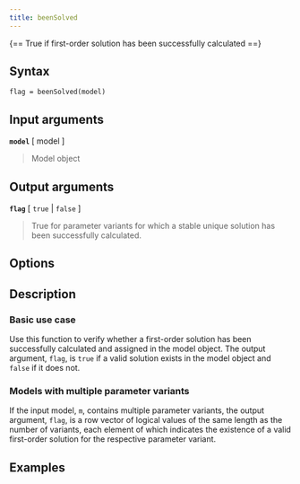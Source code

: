 ```yaml
---
title: beenSolved
---
```


{== True if first-order solution has been successfully calculated ==}


## Syntax

    flag = beenSolved(model)


## Input arguments 

__`model`__ [ model ]
> 
> Model object
> 

## Output arguments 

__`flag`__ [ `true` | `false` ]
> 
> True for parameter variants for which a stable unique solution has
> been successfully calculated.
> 


## Options 


## Description 

### Basic use case

Use this function to verify whether a first-order solution has been
successfully calculated and assigned in the model object. The output
argument, `flag`, is `true` if a valid solution exists in the model
object and `false` if it does not.


### Models with multiple parameter variants 

If the input model, `m`, contains multiple parameter variants, the output
argument, `flag`, is a row vector of logical values of the same length as
the number of variants, each element of which indicates the existence of
a valid first-order solution for the respective parameter variant.



## Examples

